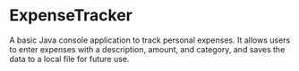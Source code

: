 # ExpenseTracker
A basic Java console application to track personal expenses. It allows users to enter expenses with a description, amount, and category, and saves the data to a local file for future use.
